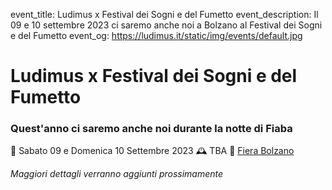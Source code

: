 event_title: Ludimus x Festival dei Sogni e del Fumetto
event_description: Il 09 e 10 settembre 2023 ci saremo anche noi a Bolzano al Festival dei Sogni e del Fumetto
event_og: https://ludimus.it/static/img/events/default.jpg

# Ludimus x Festival dei Sogni e del Fumetto

### Quest'anno ci saremo anche noi durante la notte di Fiaba

📅 Sabato 09 e Domenica 10 Settembre 2023
🕰 TBA
📍 [Fiera Bolzano](https://goo.gl/maps/h7rcc2VHS4VNhSK78)

_Maggiori dettagli verranno aggiunti prossimamente_
